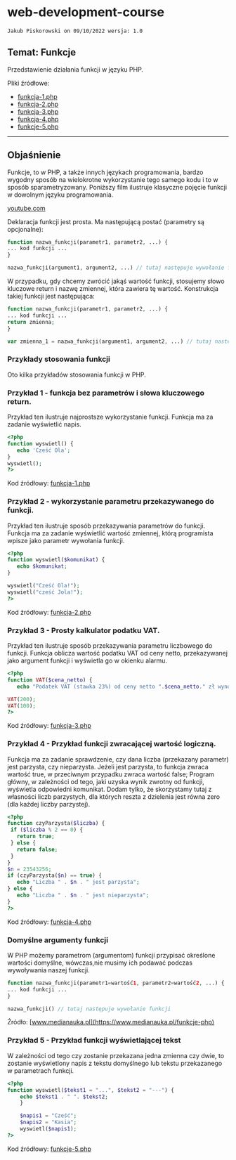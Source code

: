 # web-development-course

`Jakub Piskorowski on 09/10/2022 wersja: 1.0`

## Temat: Funkcje

Przedstawienie działania funkcji w języku PHP.

Pliki źródłowe:
- [funkcja-1.php](funkcja-1.php)
- [funkcja-2.php](funkcja-2.php)
- [funkcja-3.php](funkcja-3.php)
- [funkcja-4.php](funkcja-4.php)
- [funkcje-5.php](funkcja-5.php)

---

## Objaśnienie

Funkcje, to w PHP, a także innych językach programowania, bardzo wygodny sposób na wielokrotne wykorzystanie tego samego kodu i to w sposób sparametryzowany. Poniższy film ilustruje klasyczne pojęcie funkcji w dowolnym języku programowania.

[youtube.com](https://www.youtube.com/watch?v=1iKAaD5yMHc&t=85s)

Deklaracja funkcji jest prosta. Ma następującą postać (parametry są opcjonalne):
``` PHP
function nazwa_funkcji(parametr1, parametr2, ...) {
... kod funkcji ...
}

nazwa_funkcji(argument1, argument2, ...) // tutaj następuje wywołanie funkcji
```

W przypadku, gdy chcemy zwrócić jakąś wartość funkcji, stosujemy słowo kluczowe return i nazwę zmiennej, która zawiera tę wartość. Konstrukcja takiej funkcji jest następująca:
``` PHP
function nazwa_funkcji(parametr1, parametr2, ...) {
... kod funkcji ...
return zmienna;
}

var zmienna_1 = nazwa_funkcji(argument1, argument2, ...) // tutaj następuje wywołanie funkcji i przypisanie wartości funkcji do zmiennej
```

### Przykłady stosowania funkcji

Oto kilka przykładów stosowania funkcji w PHP.

### Przykład 1 - funkcja bez parametrów i słowa kluczowego return.

Przykład ten ilustruje najprostsze wykorzystanie funkcji. Funkcja ma za zadanie wyświetlić napis.
``` PHP
<?php
function wyswietl() {
   echo 'Cześć Ola';
}
wyswietl();
?>
```
Kod źródłowy: [funkcja-1.php](funkcja-1.php)

### Przykład 2 - wykorzystanie parametru przekazywanego do funkcji.

Przykład ten ilustruje sposób przekazywania parametrów do funkcji. Funkcja ma za zadanie wyświetlić wartość zmiennej, którą programista wpisze jako parametr wywołania funkcji.
``` PHP
<?php
function wyswietl($komunikat) {
   echo $komunikat;
}

wyswietl("Cześć Ola!");
wyswietl("cześć Jola!");
?>
```
Kod źródłowy: [funkcja-2.php](funkcja-2.php)

### Przykład 3 - Prosty kalkulator podatku VAT.

Przykład ten ilustruje sposób przekazywania parametru liczbowego do funkcji. Funkcja oblicza wartość podatku VAT od ceny netto, przekazywanej jako argument funkcji i wyświetla go w okienku alarmu.
``` PHP
<?php
function VAT($cena_netto) {
   echo "Podatek VAT (stawka 23%) od ceny netto ".$cena_netto." zł wynosi ".$cena_netto *0.23." zł.<br>";}

VAT(200);
VAT(100);
?>
```
Kod źródłowy: [funkcja-3.php](funkcja-3.php)

### Przykład 4 - Przykład funkcji zwracającej wartość logiczną.

Funkcja ma za zadanie sprawdzenie, czy dana liczba (przekazany parametr) jest parzysta, czy nieparzysta. Jeżeli jest parzysta, to funkcja zwraca wartość true, w przeciwnym przypadku zwraca wartość false; Program główny, w zależności od tego, jaki uzyska wynik zwrotny od funkcji, wyświetla odpowiedni komunikat. Dodam tylko, że skorzystamy tutaj z własności liczb parzystych, dla których reszta z dzielenia jest równa zero (dla każdej liczby parzystej).
``` PHP
<?php
function czyParzysta($liczba) {
 if ($liczba % 2 == 0) {
   return true;
 } else {
   return false;
 } 
}
$n = 23543256;
if (czyParzysta($n) == true) {
   echo "Liczba " . $n . " jest parzysta";
} else {
   echo "Liczba " . $n . " jest nieparzysta";
}
?>
```
Kod źródłowy: [funkcja-4.php](funkcja-4.php)

### Domyślne argumenty funkcji

W PHP możemy parametrom (argumentom) funkcji przypisać określone wartości domyślne, wówczas,nie musimy ich podawać podczas wywoływania naszej funkcji.
``` PHP
function nazwa_funkcji(parametr1=wartość1, parametr2=wartość2, ...) {
... kod funkcji ...
}

nazwa_funkcji() // tutaj następuje wywołanie funkcji
```

Źródło: [www.medianauka.pl](https://www.medianauka.pl/funkcje-php)

### Przykład 5 - Przykład funkcji wyświetlającej tekst

W zależności od tego czy zostanie przekazana jedna zmienna czy dwie, to zostanie wyświetlony napis z tekstu domyślnego lub tekstu przekazanego w parametrach funkcji.
``` PHP
<?php
function wyswietl($tekst1 = "...", $tekst2 = "---") {
    echo $tekst1 . " ". $tekst2;
    }

    $napis1 = "Cześć";
    $napis2 = "Kasia";
    wyswietl($napis1);
?>
```
Kod źródłowy: [funkcje-5.php](funkcja-5.php)

